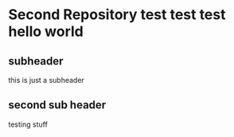 # Second Repository test test test hello world


## subheader

this is just a subheader

## second sub header
testing stuff
